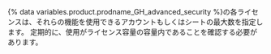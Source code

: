 {% data variables.product.prodname_GH_advanced_security %}の各ライセンスは、それらの機能を使用できるアカウントもしくはシートの最大数を指定します。 定期的に、使用がライセンス容量の容量内であることを確認する必要があります。

